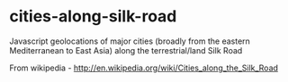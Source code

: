 cities-along-silk-road
======================

Javascript geolocations of major cities (broadly from the eastern Mediterranean to East Asia) along the terrestrial/land Silk Road

From wikipedia - http://en.wikipedia.org/wiki/Cities_along_the_Silk_Road
